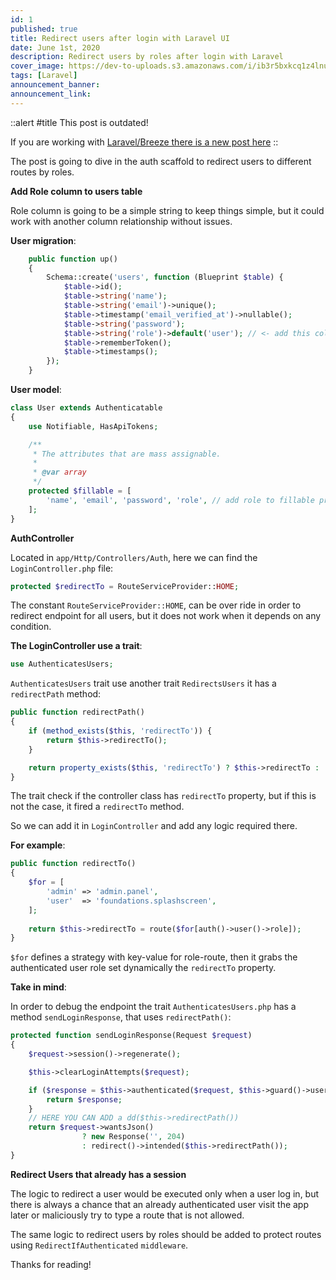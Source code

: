 ```yaml
---
id: 1
published: true
title: Redirect users after login with Laravel UI
date: June 1st, 2020
description: Redirect users by roles after login with Laravel
cover_image: https://dev-to-uploads.s3.amazonaws.com/i/ib3r5bxkcq1z4lnux38s.png
tags: [Laravel]
announcement_banner:
announcement_link:
---
```


::alert
#title
This post is outdated!

If you are working with <a class="underline" href="/redirect-after-login-with-laravel-breeze">Laravel/Breeze there is a new post here</a>
::

The post is going to dive in the auth scaffold to redirect users to different routes by roles.

**Add Role column to users table**

Role column is going to be a simple string to keep things simple, 
but it could work with another column relationship without issues.

**User migration**:

```php
    public function up()
    {
        Schema::create('users', function (Blueprint $table) {
            $table->id();
            $table->string('name');
            $table->string('email')->unique();
            $table->timestamp('email_verified_at')->nullable();
            $table->string('password');
            $table->string('role')->default('user'); // <- add this column
            $table->rememberToken();
            $table->timestamps();
        });
    }
```

**User model**:

```php
class User extends Authenticatable
{
    use Notifiable, HasApiTokens;

    /**
     * The attributes that are mass assignable.
     *
     * @var array
     */
    protected $fillable = [
        'name', 'email', 'password', 'role', // add role to fillable properties
    ];
}
```

**AuthController**

Located in `app/Http/Controllers/Auth`, here we can find the `LoginController.php` file:

```php
protected $redirectTo = RouteServiceProvider::HOME;
```
 
The constant `RouteServiceProvider::HOME`, can be over ride in order to redirect endpoint for all users, 
but it does not work when it depends on any condition.

**The LoginController use a trait**:

```php
use AuthenticatesUsers;
```

`AuthenticatesUsers` trait use another trait `RedirectsUsers` it has a `redirectPath` method:

```php
public function redirectPath()
{
    if (method_exists($this, 'redirectTo')) {
        return $this->redirectTo();
    }

    return property_exists($this, 'redirectTo') ? $this->redirectTo : '/home';
}
```

The trait check if the controller class has `redirectTo` property, but if this is not the case, it fired a `redirectTo` method.

So we can add it in `LoginController` and add any logic required there.

**For example**:

```php
public function redirectTo()
{
    $for = [
        'admin' => 'admin.panel',
        'user'  => 'foundations.splashscreen',
    ];
    
    return $this->redirectTo = route($for[auth()->user()->role]);
}
```

`$for` defines a strategy with key-value for role-route, then it grabs the authenticated user role set dynamically the `redirectTo` property.

**Take in mind**:

In order to debug the endpoint the trait `AuthenticatesUsers.php` has a method `sendLoginResponse`, that uses `redirectPath()`:

```php
protected function sendLoginResponse(Request $request)
{
    $request->session()->regenerate();

    $this->clearLoginAttempts($request);

    if ($response = $this->authenticated($request, $this->guard()->user())) {
        return $response;
    }
    // HERE YOU CAN ADD a dd($this->redirectPath())
    return $request->wantsJson()
                ? new Response('', 204)
                : redirect()->intended($this->redirectPath());
}
```

**Redirect Users that already has a session**

The logic to redirect a user would be executed only when a user log in, 
but there is always a chance that an already authenticated user visit the app later or 
maliciously try to type a route that is not allowed. 

The same logic to redirect users by roles should be added 
to protect routes using `RedirectIfAuthenticated` `middleware`.

Thanks for reading!